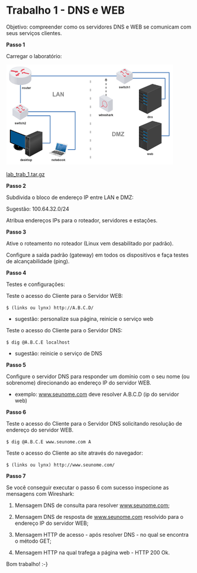 # Trabalho 1 - DNS e WEB

Objetivo: compreender como os servidores DNS e WEB se comunicam com seus serviços clientes. 

**Passo 1**

Carregar o laboratório: 

![](lab_trab_1.png)

[lab_trab_1.tar.gz](lab_trab_1.tar.gz)

**Passo 2**

Subdivida o bloco de endereço IP entre LAN e DMZ: 

Sugestão: 100.64.32.0/24

Atribua endereços IPs para o roteador, servidores e estações. 

**Passo 3**

Ative o roteamento no roteador (Linux vem desabilitado por padrão).

Configure a saída padrão (gateway) em todos os dispositivos e faça testes de alcançabilidade (ping).

**Passo 4**

Testes e configurações:

Teste o acesso do Cliente para o Servidor WEB:

`$ (links ou lynx) http://A.B.C.D/`

- sugestão: personalize sua página, reinicie o serviço web

Teste o acesso do Cliente para o Servidor DNS:

`$ dig @A.B.C.E localhost`

- sugestão: reinicie o serviço de DNS

**Passo 5**

Configure o servidor DNS para responder um domínio com o seu nome (ou sobrenome) direcionando ao endereço IP do servidor WEB.

- exemplo: www.seunome.com deve resolver A.B.C.D (ip do servidor web)

**Passo 6**

Teste o acesso do Cliente para o Servidor DNS solicitando resolução de endereço do servidor WEB.

`$ dig @A.B.C.E www.seunome.com A`

Teste o acesso do Cliente ao site através do navegador:

`$ (links ou lynx) http://www.seunome.com/`

**Passo 7**

Se você conseguir executar o passo 6 com sucesso inspecione as mensagens com Wireshark:

1) Mensagem DNS de consulta para resolver www.seunome.com;

2) Mensagem DNS de resposta de www.seunome.com resolvido para o endereço IP do servidor WEB;

3) Mensagem HTTP de acesso - após resolver DNS - no qual se encontra o método GET;

4) Mensagem HTTP na qual trafega a página web - HTTP 200 Ok.

Bom trabalho! :-}
